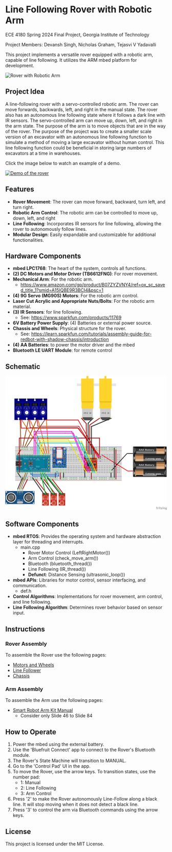 # Line Following Rover with Robotic Arm
ECE 4180 Spring 2024 Final Project, Georgia Institute of Technology

Project Members: Devansh Singh, Nicholas Graham, Tejasvi V Yadavalli

This project implements a versatile rover equipped with a robotic arm, capable of line following. It utilizes the ARM mbed platform for development.


![Rover with Robotic Arm](rover_with_arm.jpg)

## Project Idea
A line-following rover with a servo-controlled robotic arm. The rover can move forwards, backwards, left, and right in the manual state. The rover also has an autonomous line following state where it follows a dark line with IR sensors. The servo-controlled arm can move up, down, left, and right in the arm state. The purpose of the arm is to move objects that are in the way of the rover. The purpose of the project was to create a smaller scale version of an excavator with an autonomous line following function to simulate a method of moving a large excavator without human control. This line following function could be beneficial in storing large numbers of excavators at a time in warehouses.

Click the image below to watch an example of a demo.

[![Demo of the rover](https://img.youtube.com/vi/iLrC0BIVass/maxresdefault.jpg)](https://www.youtube.com/watch?v=iLrC0BIVass)


## Features

- **Rover Movement**: The rover can move forward, backward, turn left, and turn right.
- **Robotic Arm Control**: The robotic arm can be controlled to move up, down, left, and right
- **Line Following**: Incorporates IR sensors for line following, allowing the rover to autonomously follow lines.
- **Modular Design**: Easily expandable and customizable for additional functionalities.

## Hardware Components

- **mbed LPC1768**: The heart of the system, controls all functions.
- **(2) DC Motors and Motor Driver (TB6612FNG)**: For rover movement.
- **Mechanical Arm**: For the robotic arm.
  - https://www.amazon.com/gp/product/B07ZYZVNY4/ref=ox_sc_saved_title_1?smid=A15IQBE9R3BCI4&psc=1
- **(4) 9G Servo (MG90S) Motors**: For the robotic arm control.
- **Laser Cut Acrylic and Appropriate Nuts/Bolts**: For the robotic arm material.
- **(3) IR Sensors**: for line following.
  - See: https://www.sparkfun.com/products/11769
- **6V Battery Power Supply**: (4) Batteries or external power source.
- **Chassis and Wheels**: Physical structure for the rover.
  - See: https://learn.sparkfun.com/tutorials/assembly-guide-for-redbot-with-shadow-chassis/introduction
- **(4) AA Batteries**: to power the motor driver and the mbed
- **Bluetooth LE UART Module**: for remote control

## Schematic

![Fritzing Schematic of Hardware](4180_Diagram_bb.png)


## Software Components

- **mbed RTOS**: Provides the operating system and hardware abstraction layer for threading and interrupts.
  - main.cpp
    - Rover Motor Control (LeftRightMotor())
    - Arm Control (check_move_arm())
    - Bluetooth (bluetooth_thread())
    - Line Following (IR_thread())
    - **Defunct**: Distance Sensing (ultrasonic_loop())
- **mbed APIs**: Libraries for motor control, sensor interfacing, and communication.
  - def.h
- **Control Algorithms**: Implementations for rover movement, arm control, and line following.
- **Line Following Algorithm**: Determines rover behavior based on sensor input.

## Instructions

### Rover Assembly
To assemble the Rover use the following pages:
- [Motors and Wheels](https://learn.sparkfun.com/tutorials/assembly-guide-for-redbot-with-shadow-chassis/2-motors-and-wheels)
- [Line Follower](https://learn.sparkfun.com/tutorials/assembly-guide-for-redbot-with-shadow-chassis/3-line-follower)
- [Chassis](https://learn.sparkfun.com/tutorials/assembly-guide-for-redbot-with-shadow-chassis/5-chassis)

### Arm Assembly
To assemble the Arm use the following pages:
- [Smart Robot Arm Kit Manual](https://www.dropbox.com/sh/8c8xaqfsh8jiyel/AACQizMHrRqQSzIDUiasagWTa/LAFVIN%20Smart%20Robot%20Arm%20Kit?dl=0&preview=Smart+Robot+Arm+Kit.pdf&subfolder_nav_tracking=1)
  - Consider only Slide 46 to Slide 84

## How to Operate
1. Power the mbed using the external battery.
2. Use the 'Bluefruit Connect' app to connect to the Rover's Bluetooth module.
3. The Rover's State Machine will transition to MANUAL.
4. Go to the 'Control Pad' UI in the app.
5. To move the Rover, use the arrow keys. To transition states, use the number pad:
   - 1: Manual
   - 2: Line Following
   - 3: Arm Control
6. Press '2' to make the Rover autonomously Line-Follow along a black line. It will stop moving when it does not detect a black line.
7. Press '3' to control the arm via Bluetooth commands using the arrow keys.


## License

This project is licensed under the MIT License.
